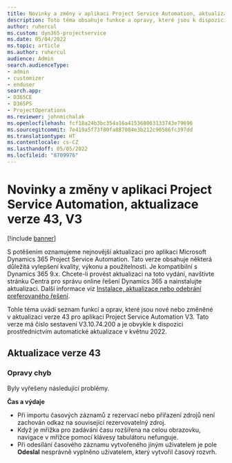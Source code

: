 ```yaml
---
title: Novinky a změny v aplikaci Project Service Automation, aktualizace verze 43, V3
description: Toto téma obsahuje funkce a opravy, které jsou k dispozici ve Microsoft Dynamics 365 Project Service Automation vydání aktualizace 43, V3.
author: ruhercul
ms.custom: dyn365-projectservice
ms.date: 05/04/2022
ms.topic: article
ms.author: ruhercul
audience: Admin
search.audienceType:
- admin
- customizer
- enduser
search.app:
- D365CE
- D365PS
- ProjectOperations
ms.reviewer: johnmichalak
ms.openlocfilehash: fcf18a24b3bc354a16a415368063133743e79696
ms.sourcegitcommit: 7e419a5f73f80fa887084e3b212c90586fc397dd
ms.translationtype: HT
ms.contentlocale: cs-CZ
ms.lasthandoff: 05/05/2022
ms.locfileid: "8709976"
---
```

# <a name="whats-new-or-changed-in-project-service-automation-update-release-43-v3"></a>Novinky a změny v aplikaci Project Service Automation, aktualizace verze 43, V3

[!include [banner](../includes/psa-now-project-operations.md)]

S potěšením oznamujeme nejnovější aktualizaci pro aplikaci Microsoft Dynamics 365 Project Service Automation. Tato verze obsahuje některá důležitá vylepšení kvality, výkonu a použitelnosti. Je kompatibilní s Dynamics 365 9.x. Chcete-li provést aktualizaci na toto vydání, navštivte stránku Centra pro správu online řešení Dynamics 365 a nainstalujte aktualizaci. Další informace viz [Instalace, aktualizace nebo odebrání preferovaného řešení](/power-platform/admin/install-remove-preferred-solution).

Tohle téma uvádí seznam funkcí a oprav, které jsou nové nebo změněné v aktualizaci verze 43 pro aplikaci Project Service Automation V3. Tato verze má číslo sestavení V3.10.74.200 a je obvykle k dispozici prostřednictvím automatické aktualizace v květnu 2022.

## <a name="update-release-43"></a>Aktualizace verze 43

### <a name="bug-fixes"></a>Opravy chyb

Byly vyřešeny následující problémy.


**Čas a výdaje**

- Při importu časových záznamů z rezervací nebo přiřazení zdrojů není zachován odkaz na související rezervovatelný zdroj.
- Když je mřížka pro zadávání času rozšířena na celou obrazovku, navigace v mřížce pomocí klávesy tabulátoru nefunguje.
- Při odesílání časového záznamu vytvořeného jiným uživatelem je pole **Odeslal** nesprávně vyplněno uživatelem, který vytvořil časový rozvrh.
